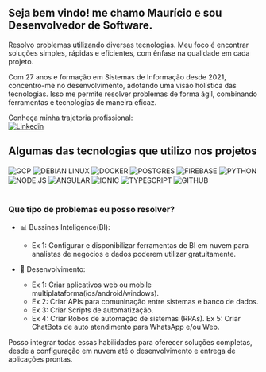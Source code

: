 ## Seja bem vindo! me chamo Maurício e sou Desenvolvedor de Software.

Resolvo problemas utilizando diversas tecnologias. Meu foco é encontrar soluções simples, rápidas e eficientes, com ênfase na qualidade em cada projeto.

Com 27 anos e formação em Sistemas de Informação desde 2021, concentro-me no desenvolvimento, adotando uma visão holística das tecnologias. Isso me permite resolver problemas de forma ágil, combinando ferramentas e tecnologias de maneira eficaz.

Conheça minha trajetoria profissional:<br/>
[![Linkedin](https://img.shields.io/badge/LinkedIn-0077B5?style=for-the-badge&logo=linkedin&logoColor=white)](https://br.linkedin.com/in/mauricioheckmarques)


## Algumas das tecnologias que utilizo nos projetos

<div style="display: inline_block">
  <img align="center" alt="GCP" src="https://img.shields.io/badge/Google_Cloud-4285F4?style=for-the-badge&logo=google-cloud&logoColor=white" />
  <img align="center" alt="DEBIAN LINUX" src="https://img.shields.io/badge/Debian-A81D33?style=for-the-badge&logo=debian&logoColor=white" />
  <img align="center" alt="DOCKER" src="https://img.shields.io/badge/docker-%230db7ed.svg?style=for-the-badge&logo=docker&logoColor=white" />
  <img align="center" alt="POSTGRES" src="https://img.shields.io/badge/PostgreSQL-316192?style=for-the-badge&logo=postgresql&logoColor=white" />
  <img align="center" alt="FIREBASE" src="https://img.shields.io/badge/firebase-%23039BE5.svg?style=for-the-badge&logo=firebase" />
  <img align="center" alt="PYTHON" src="https://img.shields.io/badge/Python-3776AB?style=for-the-badge&logo=python&logoColor=white" />
  <img align="center" alt="NODE.JS" src="https://img.shields.io/badge/Node.js-43853D?style=for-the-badge&logo=node.js&logoColor=white" />
  <img align="center" alt="ANGULAR" src="https://img.shields.io/badge/Angular-DD0031?style=for-the-badge&logo=angular&logoColor=white" />
  <img align="center" alt="IONIC" src="https://img.shields.io/badge/Ionic-%233880FF.svg?style=for-the-badge&logo=Ionic&logoColor=white" />
  <img align="center" alt="TYPESCRIPT" src="https://img.shields.io/badge/typescript-%23007ACC.svg?style=for-the-badge&logo=typescript&logoColor=white" />
  <img align="center" alt="GITHUB" src="https://img.shields.io/badge/github-%23121011.svg?style=for-the-badge&logo=github&logoColor=white" />
</div><br/>

### Que tipo de problemas eu posso resolver? 
- 📊 Bussines Inteligence(BI):
  - Ex 1: Configurar e disponibilizar ferramentas de BI em nuvem para analistas de negocios e dados poderem utilizar gratuitamente.
 
- 📱 Desenvolvimento:
  - Ex 1: Criar aplicativos web ou mobile multiplataforma(ios/android/windows).
  - Ex 2: Criar APIs para comuninação entre sistemas e banco de dados.
  - Ex 3: Criar Scripts de automatização.
  - Ex 4: Criar Robos de automação de sistemas (RPAs).
    Ex 5: Criar ChatBots de auto atendimento para WhatsApp e/ou Web.

Posso integrar todas essas habilidades para oferecer soluções completas, desde a configuração em nuvem até o desenvolvimento e entrega de aplicações prontas.



